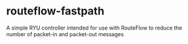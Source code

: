 # routeflow-fastpath
A simple RYU controller intended for use with RouteFlow to reduce the number of packet-in and packet-out messages
